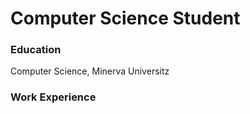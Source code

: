 # Computer Science Student

### Education
Computer Science, Minerva Universitz

### Work Experience

